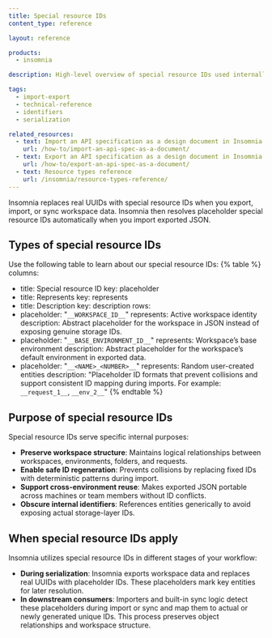 ```yaml
---
title: Special resource IDs
content_type: reference

layout: reference

products:
  - insomnia

description: High‑level overview of special resource IDs used internally by Insomnia to map workspace structure and entities.

tags:
  - import-export
  - technical-reference
  - identifiers
  - serialization

related_resources:
  - text: Import an API specification as a design document in Insomnia
    url: /how-to/import-an-api-spec-as-a-document/
  - text: Export an API specification as a design document in Insomnia
    url: /how-to/export-an-api-spec-as-a-document/
  - text: Resource types reference
    url: /insomnia/resource-types-reference/     
---
```


Insomnia replaces real UUIDs with special resource IDs when you export, import, or sync workspace data. Insomnia then resolves placeholder special resource IDs automatically when you import exported JSON.

## Types of special resource IDs
Use the following table to learn about our special resource IDs:
{% table %}
columns:
  - title: Special resource ID
    key: placeholder
  - title: Represents
    key: represents
  - title: Description
    key: description
rows:
  - placeholder: "`__WORKSPACE_ID__`"
    represents: Active workspace identity
    description: Abstract placeholder for the workspace in JSON instead of exposing genuine storage IDs.
  - placeholder: "`__BASE_ENVIRONMENT_ID__`"
    represents: Workspace’s base environment
    description: Abstract placeholder for the workspace’s default environment in exported data.
  - placeholder: "`__<NAME>_<NUMBER>__`"
    represents: Random user-created entities
    description: "Placeholder ID formats that prevent collisions and support consistent ID mapping during imports. For example: `__request_1__`, `__env_2__`"
{% endtable %}

## Purpose of special resource IDs
Special resource IDs serve specific internal purposes:
- **Preserve workspace structure**: Maintains logical relationships between workspaces, environments, folders, and requests.
- **Enable safe ID regeneration**: Prevents collisions by replacing fixed IDs with deterministic patterns during import.
- **Support cross-environment reuse**: Makes exported JSON portable across machines or team members without ID conflicts.
- **Obscure internal identifiers**: References entities generically to avoid exposing actual storage-layer IDs.

## When special resource IDs apply
Insomnia utilizes special resource IDs in different stages of your workflow:
- **During serialization**: Insomnia exports workspace data and replaces real UUIDs with placeholder IDs. These placeholders mark key entities for later resolution.
- **In downstream consumers**: Importers and built-in sync logic detect these placeholders during import or sync and map them to actual or newly generated unique IDs. This process preserves object relationships and workspace structure.